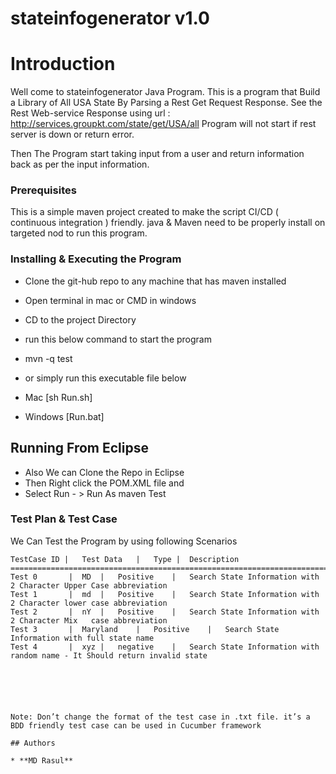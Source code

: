 # stateinfogenerator v1.0

# Introduction

Well come to stateinfogenerator Java Program. This is a program that Build a Library of All USA State By Parsing a Rest Get Request Response. See the Rest Web-service Response using url : http://services.groupkt.com/state/get/USA/all
Program will not start if rest server is down or return error.

Then The Program start taking input from a user and return information back as per the input information.

### Prerequisites

This is a simple maven project created to make the script CI/CD ( continuous integration ) friendly.
java & Maven need to be properly install on targeted nod to run this program.

### Installing & Executing the Program

* Clone the git-hub repo to any machine that has maven installed
* Open terminal in mac or CMD in windows
* CD to the project Directory
* run this below command to start the program
* mvn -q test

* or simply run this executable file below
* Mac [sh Run.sh]
* Windows [Run.bat]

## Running From Eclipse

* Also We can Clone the Repo in Eclipse
* Then Right click the POM.XML file and
* Select Run - > Run As maven Test

### Test Plan & Test Case

We Can Test the Program by using following Scenarios

```
TestCase ID	|	Test Data	|	Type |	Description
=======================================================================================
Test 0		 |	MD	|	Positive	|	Search State Information with 2 Character Upper Case abbreviation
Test 1		 |	md	|	Positive	|	Search State Information with 2 Character lower case abbreviation
Test 2		 |	nY	|	Positive	|	Search State Information with 2 Character Mix   case abbreviation
Test 3		 |	Maryland	|	Positive	|	Search State Information with full state name
Test 4		 |	xyz	|	negative	|	Search State Information with random name - It Should return invalid state






Note: Don’t change the format of the test case in .txt file. it’s a BDD friendly test case can be used in Cucumber framework

## Authors

* **MD Rasul**
```
